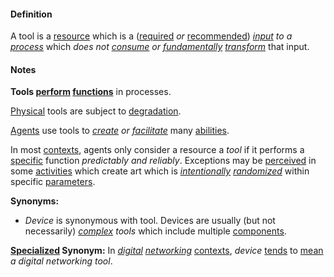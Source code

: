 #### Definition

A tool is a [resource](https://github.com/gcassel/Modular-Organization-Terminology/blob/master/terms/resource.md) which is a ([required](https://github.com/gcassel/Modular-Organization-Terminology/blob/master/terms/require.md) *or* [recommended](https://github.com/gcassel/Modular-Organization-Terminology/blob/master/terms/recommend.md)) *[input](https://github.com/gcassel/Modular-Organization-Terminology/blob/master/terms/input.md) to a [process](https://github.com/gcassel/Modular-Organization-Terminology/blob/master/terms/process.md)* which *does not [consume](https://github.com/gcassel/Modular-Organization-Terminology/blob/master/terms/consume.md) or [fundamentally](https://github.com/gcassel/Modular-Organization-Terminology/blob/master/terms/base.md) [transform](https://github.com/gcassel/Modular-Organization-Terminology/blob/master/terms/transform.md)* that input.


#### Notes

**Tools [perform](https://github.com/gcassel/Modular-Organization-Terminology/blob/master/terms/perform.md) [functions](https://github.com/gcassel/Modular-Organization-Terminology/blob/master/terms/function.md)** in processes.

[Physical](https://github.com/gcassel/Modular-Organization-Terminology/blob/master/terms/physical.md) tools are subject to [degradation](https://github.com/gcassel/Modular-Organization-Terminology/blob/master/terms/degrade.md).

[Agents](https://github.com/gcassel/Modular-Organization-Terminology/blob/master/terms/agent.md) use tools to *[create](https://github.com/gcassel/Modular-Organization-Terminology/blob/master/terms/create.md) or [facilitate](https://github.com/gcassel/Modular-Organization-Terminology/blob/master/terms/facilitate.md)* many [abilities](https://github.com/gcassel/Modular-Organization-Terminology/blob/master/terms/ability.md).

In most [contexts](https://github.com/gcassel/Modular-Organization-Terminology/blob/master/terms/context.md), agents only consider a resource a *tool* if it performs a [specific](https://github.com/gcassel/Modular-Organization-Terminology/blob/master/terms/specific.md) function *predictably and reliably*.  Exceptions may be [perceived](https://github.com/gcassel/Modular-Organization-Terminology/blob/master/terms/perceive.md) in some [activities](https://github.com/gcassel/Modular-Organization-Terminology/blob/master/terms/activity.md) which create art which is *[intentionally](https://github.com/gcassel/Modular-Organization-Terminology/blob/master/terms/intention.md) [randomized](https://github.com/gcassel/Modular-Organization-Terminology/blob/master/terms/random.md)* within specific [parameters](https://github.com/gcassel/Modular-Organization-Terminology/blob/master/terms/parameter.md).

**Synonyms:**  
* *Device* is synonymous with tool.  Devices are usually (but not necessarily) *[complex](https://github.com/gcassel/Modular-Organization-Terminology/blob/master/terms/complex.md) tools* which include multiple [components](https://github.com/gcassel/Modular-Organization-Terminology/blob/master/terms/component.md).

**[Specialized](https://github.com/gcassel/Modular-Organization-Terminology/blob/master/terms/specialize.md) Synonym:**  In *[digital](https://github.com/gcassel/Modular-Organization-Terminology/blob/master/terms/digital.md) [networking](https://github.com/gcassel/Modular-Organization-Terminology/blob/master/terms/network.md)* [contexts](https://github.com/gcassel/Modular-Organization-Terminology/blob/master/terms/context.md), *device* [tends](https://github.com/gcassel/Modular-Organization-Terminology/blob/master/terms/tend.md) to [mean](https://github.com/gcassel/Modular-Organization-Terminology/blob/master/terms/mean.md) *a digital networking tool*.
